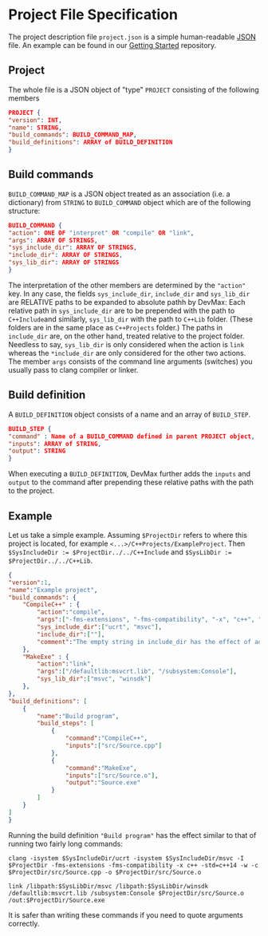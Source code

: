 Project File Specification
==========================

The project description file `project.json` is a simple human-readable [JSON]() file. An example can be found in our [Getting Started](https://github.com/light-tech/DevMaxGettingStarted) repository.

Project
-------

The whole file is a JSON object of "type" `PROJECT` consisting of the following members
```JSON
PROJECT {
"version": INT,
"name": STRING,
"build_commands": BUILD_COMMAND_MAP,
"build_definitions": ARRAY of BUILD_DEFINITION
}
```

Build commands
--------------

`BUILD_COMMAND_MAP` is a JSON object treated as an association (i.e. a dictionary) from `STRING` to `BUILD_COMMAND` object which are of the following structure:
```JSON
BUILD_COMMAND {
"action": ONE OF "interpret" OR "compile" OR "link",
"args": ARRAY OF STRINGS,
"sys_include_dir": ARRAY OF STRINGS,
"include_dir": ARRAY OF STRINGS,
"sys_lib_dir": ARRAY OF STRINGS
}
```
The interpretation of the other members are determined by the `"action"` key. In any case, the fields `sys_include_dir`, `include_dir` and `sys_lib_dir` are RELATIVE paths to be expanded to absolute pathh by DevMax: Each relative path in `sys_include_dir` are to be prepended with the path to `C++Include`and similarly, `sys_lib_dir` with the path to `C++Lib` folder. (These folders are in the same place as `C++Projects` folder.) The paths in `include_dir` are, on the other hand, treated relative to the project folder. Needless to say, `sys_lib_dir` is only considered when the action is `link` whereas the `*include_dir` are only considered for the other two actions.
The member `args` consists of the command line arguments (switches) you usually pass to clang compiler or linker.

Build definition
----------------

A `BUILD_DEFINITION` object consists of a name and an array of `BUILD_STEP`.
```JSON
BUILD_STEP {
"command" : Name of a BUILD_COMMAND defined in parent PROJECT object,
"inputs": ARRAY of STRING,
"output": STRING
}
```
When executing a `BUILD_DEFINITION`, DevMax further adds the `inputs` and `output` to the command after prepending these relative paths with the path to the project.

Example
-------

Let us take a simple example. Assuming `$ProjectDir` refers to where this project is located, for example `<...>/C++Projects/ExampleProject`. Then `$SysIncludeDir := $ProjectDir../../C++Include` and `$SysLibDir := $ProjectDir../../C++Lib`.

```JSON
{
"version":1,
"name":"Example project",
"build_commands": {
	"CompileC++" : {
		"action":"compile",
		"args":["-fms-extensions", "-fms-compatibility", "-x", "c++", "-std=c++14", "-w"],
		"sys_include_dir":["ucrt", "msvc"],
		"include_dir":[""],
		"comment":"The empty string in include_dir has the effect of adding the project folder to non-system header search path. For the record, any field not-interpreted by DevMax can be used to add comment like this."
	},
	"MakeExe" : {
		"action":"link",
		"args":["/defaultlib:msvcrt.lib", "/subsystem:Console"],
		"sys_lib_dir":["msvc", "winsdk"]
	},
},
"build_definitions": [
	{
		"name":"Build program",
		"build_steps": [
			{
				"command":"CompileC++",
				"inputs":["src/Source.cpp"]
			},
			{
				"command":"MakeExe",
				"inputs":["src/Source.o"],
				"output":"Source.exe"
			}
		]
	}
]
}
```

Running the build definition `"Build program"` has the effect similar to that of running two fairly long commands:
```
clang -isystem $SysIncludeDir/ucrt -isystem $SysIncludeDir/msvc -I $ProjectDir -fms-extensions -fms-compatibility -x c++ -std=c++14 -w -c $ProjectDir/src/Source.cpp -o $ProjectDir/src/Source.o

link /libpath:$SysLibDir/msvc /libpath:$SysLibDir/winsdk /defaultlib:msvcrt.lib /subsystem:Console $ProjectDir/src/Source.o /out:$ProjectDir/Source.exe
```
It is safer than writing these commands if you need to quote arguments correctly.